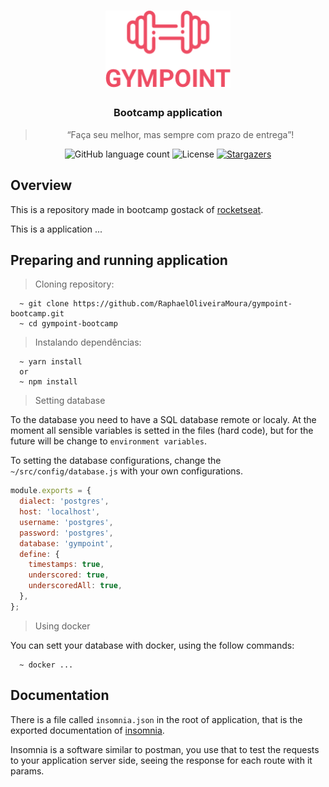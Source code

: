 <h1 align="center">
  <img alt="Gympoint" title="Gympoint" src="./gympoint-logo.png" width="200px" />
</h1>

<h3 align="center">
  Bootcamp application
</h3>

<blockquote align="center">“Faça seu melhor, mas sempre com prazo de entrega”!</blockquote>

<p align="center">
  <img alt="GitHub language count" src="https://img.shields.io/github/languages/count/RaphaelOliveiraMoura/gympoint-bootcamp?color=%2304D361">

  <img alt="License" src="https://img.shields.io/badge/license-MIT-%2304D361">

  <a href="https://github.com/RaphaelOliveiraMoura/gympoint-bootcamp/stargazers">
    <img alt="Stargazers" src="https://img.shields.io/github/stars/RaphaelOliveiraMoura/gympoint-bootcamp?style=social">
  </a>
</p>

## Overview

This is a repository made in bootcamp gostack of [rocketseat](http://rocketseat.com.br).

This is a application ...

## Preparing and running application

> Cloning repository:

```shell
  ~ git clone https://github.com/RaphaelOliveiraMoura/gympoint-bootcamp.git
  ~ cd gympoint-bootcamp
```

> Instalando dependências:

```shell
  ~ yarn install
  or
  ~ npm install
```

> Setting database

To the database you need to have a SQL database remote or localy. At the moment all sensible variables is setted in the files (hard code), but for the future will be change to `environment variables`.

To setting the database configurations, change the `~/src/config/database.js` with your own configurations.

```javascript
module.exports = {
  dialect: 'postgres',
  host: 'localhost',
  username: 'postgres',
  password: 'postgres',
  database: 'gympoint',
  define: {
    timestamps: true,
    underscored: true,
    underscoredAll: true,
  },
};
```

> Using docker

You can sett your database with docker, using the follow commands:

```shell
  ~ docker ...
```

## Documentation

There is a file called `insomnia.json` in the root of application, that is the exported documentation of [insomnia](https://insomnia.rest/).

Insomnia is a software similar to postman, you use that to test the requests to your application server side, seeing the response for each route with it params.
